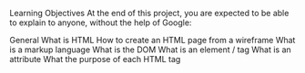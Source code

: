 Learning Objectives
At the end of this project, you are expected to be able to explain to anyone, without the help of Google:

General
What is HTML
How to create an HTML page from a wireframe
What is a markup language
What is the DOM
What is an element / tag
What is an attribute
What the purpose of each HTML tag
